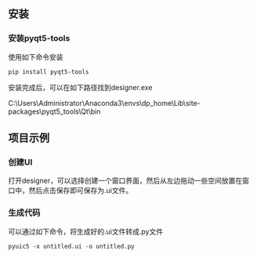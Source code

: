 



## 安装

### 安装pyqt5-tools

使用如下命令安装

```
pip install pyqt5-tools
```

安装完成后，可以在如下路径找到designer.exe

C:\Users\Administrator\Anaconda3\envs\dp_home\Lib\site-packages\pyqt5_tools\Qt\bin



## 项目示例

### 创建UI

打开designer，可以选择创建一个窗口界面，然后从左边拖动一些空间放置在窗口中，然后点击保存即可保存为.ui文件。

### 生成代码

可以通过如下命令，将生成好的.ui文件转成.py文件

```
pyuic5 -x untitled.ui -o untitled.py
```

